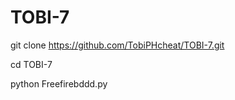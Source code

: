 # TOBI-7 



git clone https://github.com/TobiPHcheat/TOBI-7.git

cd TOBI-7 


python Freefirebddd.py
